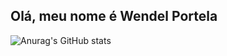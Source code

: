 ## Olá, meu nome é Wendel Portela

![Anurag's GitHub stats](https://github-readme-stats.vercel.app/api?username=anuraghazra&show_icons=true&theme=gruvbox)

